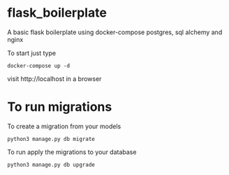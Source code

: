 # flask_boilerplate

A basic flask boilerplate using docker-compose postgres, sql alchemy and nginx

To start just type 
```
docker-compose up -d
```

visit http://localhost in a browser


# To run migrations

To create a migration from your models
```
python3 manage.py db migrate
```

To run apply the migrations to your database
```
python3 manage.py db upgrade
```
